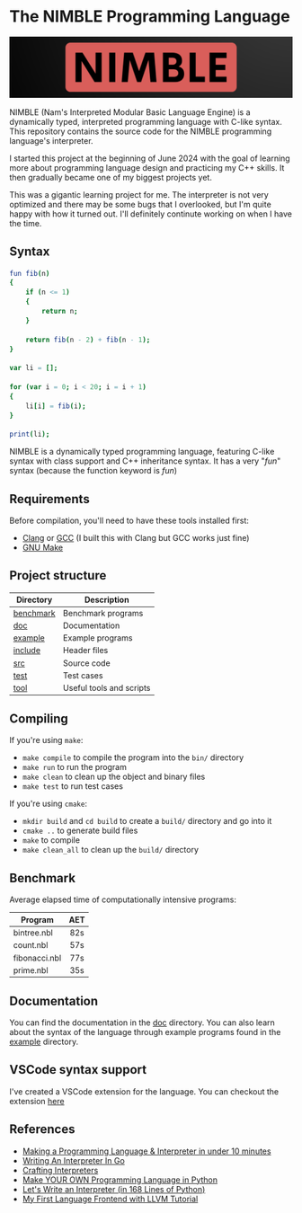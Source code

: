 # The NIMBLE Programming Language

![logo](doc/img/logo.png)

NIMBLE (Nam's Interpreted Modular Basic Language Engine) is a dynamically typed, interpreted programming language with C-like syntax. This repository contains the source code for the NIMBLE programming language's interpreter.

I started this project at the beginning of June 2024 with the goal of learning more about programming language design and practicing my C++ skills. It then gradually became one of my biggest projects yet. 

This was a gigantic learning project for me. The interpreter is not very optimized and there may be some bugs that I overlooked, but I'm quite happy with how it turned out. I'll definitely continute working on when I have the time.

## Syntax

```nimble
fun fib(n)
{
    if (n <= 1)
    {
        return n;
    }

    return fib(n - 2) + fib(n - 1);
}

var li = [];

for (var i = 0; i < 20; i = i + 1)
{
    li[i] = fib(i);
}

print(li);
```

NIMBLE is a dynamically typed programming language, featuring C-like syntax with class support and C++ inheritance syntax. It has a very "*fun*" syntax (because the function keyword is *fun*)

## Requirements

Before compilation, you'll need to have these tools installed first:
- [Clang](https://clang.llvm.org/) or [GCC](https://gcc.gnu.org/) (I built this with Clang but GCC works just fine)
- [GNU Make](https://www.gnu.org/software/make/)

## Project structure

| Directory | Description |
| --- | --- |
| [benchmark](benchmark/) | Benchmark programs |
| [doc](doc/) | Documentation |
| [example](example/) | Example programs |
| [include](include/) | Header files |
| [src](src/) | Source code |
| [test](test/) | Test cases |
| [tool](tool/) | Useful tools and scripts |

## Compiling

If you're using `make`:
- `make compile` to compile the program into the `bin/` directory
- `make run` to run the program
- `make clean` to clean up the object and binary files
- `make test` to run test cases

If you're using `cmake`:
- `mkdir build` and `cd build` to create a `build/` directory and go into it
- `cmake ..` to generate build files
- `make` to compile
- `make clean_all` to clean up the `build/` directory

## Benchmark

Average elapsed time of computationally intensive programs:

| Program | AET |
| --- | :---: |
| bintree.nbl | 82s |
| count.nbl | 57s |
| fibonacci.nbl | 77s |
| prime.nbl | 35s | 

## Documentation

You can find the documentation in the [doc](doc/) directory. You can also learn about the syntax of the language through example programs found in the [example](example/) directory.

## VSCode syntax support

I've created a VSCode extension for the language. You can checkout the extension [here](https://github.com/namberino/nimble-vscode)

## References

- [Making a Programming Language & Interpreter in under 10 minutes](https://www.youtube.com/watch?v=A3gTw1ZkeK0)
- [Writing An Interpreter In Go](https://www.amazon.com/Writing-Interpreter-Go-Thorsten-Ball/dp/3982016118)
- [Crafting Interpreters](https://craftinginterpreters.com/)
- [Make YOUR OWN Programming Language in Python](https://youtube.com/playlist?list=PLZQftyCk7_SdoVexSmwy_tBgs7P0b97yD&si=cr5N8m9Ybknj0Pvr)
- [Let's Write an Interpreter (in 168 Lines of Python)](https://www.youtube.com/watch?v=LgsW0eGk-6U)
- [My First Language Frontend with LLVM Tutorial](https://www.llvm.org/docs/tutorial/MyFirstLanguageFrontend/index.html)
